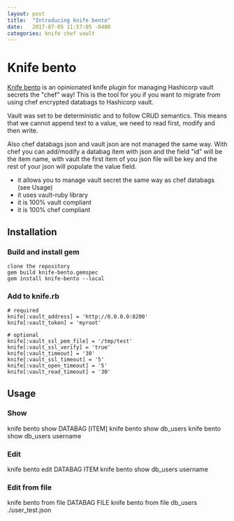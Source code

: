 ```yaml
---
layout: post
title:  "Introducing knife bento"
date:   2017-07-05 11:57:05 -0400
categories: knife chef vault
---
```


# Knife bento

[Knife bento](https://github.com/baptiste-bonnaudet/knife-bento) is an opinionated knife plugin for managing Hashicorp vault secrets the "chef" way! This is the tool for you if you want to migrate from using chef encrypted databags to Hashicorp vault.

Vault was set to be deterministic and to follow CRUD semantics. This means that we cannot append text to a value, we need to read first, modify and then write.

Also chef databags json and vault json are not managed the same way. With chef you can add/modify a databag item with json and the field "id" will be the item name, with vault the first item of you json file will be key and the rest of your json will populate the value field.

* it allows you to manage vault secret the same way as chef databags (see Usage)
* it uses vault-ruby library
* it is 100% vault compliant
* it is 100% chef compliant

## Installation
### Build and install gem
```
clone the repository
gem build knife-bento.gemspec
gem install knife-bento --local
```
### Add to knife.rb
```
# required
knife[:vault_address] = 'http://0.0.0.0:8200'
knife[:vault_token] = 'myroot'

# optional
knife[:vault_ssl_pem_file] = '/tmp/test'
knife[:vault_ssl_verify] = 'true'
knife[:vault_timeout] = '30'
knife[:vault_ssl_timeout] = '5'
knife[:vault_open_timeout] = '5'
knife[:vault_read_timeout] = '30'
```


## Usage
### Show
knife bento show DATABAG [ITEM]
knife bento show db_users
knife bento show db_users username

### Edit
knife bento edit DATABAG ITEM
knife bento show db_users username

### Edit from file
knife bento from file DATABAG FILE
knife bento from file db_users ./user_test.json
